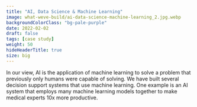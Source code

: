```yaml
---
title: "AI, Data Science & Machine Learning"
image: what-weve-build/ai-data-science-machine-learning_2.jpg.webp
backgroundColorClass: "bg-pale-purple"
date: 2022-02-02
draft: false
tags: [case study]
weight: 50
hideHeaderTitle: true
size: big
---
```


In our view, AI is the application of machine learning to solve a problem that previously only humans were capable of solving. We have built several decision support systems that use machine learning. One example is an AI system that employs many machine learning models together to make medical experts 10x more productive.
